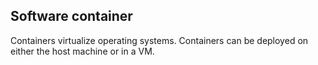 ## Software container  

Containers virtualize operating systems. Containers can be deployed on either the host machine or in a VM.  
